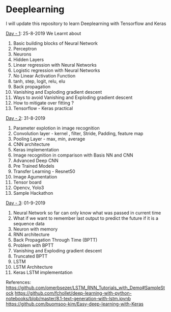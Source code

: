 # Deeplearning

I will update this repository to learn Deeplearning with Tensorflow and Keras


[Day - 1](https://github.com/nursnaaz/Deeplearning/tree/master/01%20-%20Day%20-%201%20Neural%20Network%20Basics): 25-8-2019
We Learnt about 

1. Basic building blocks of Neural Network<br>
2. Perceptron<br>
3. Neurons<br>
4. Hidden Layers<br>
5. Linear regression with Neural Networks<br>
6. Logistic regression with Neural Networks<br>
6. No Linear Activation Function<br>
7. tanh, step, logit, relu, elu<br>
8. Back propagation<br>
9. Vanishing and Exploding gradient descent<br>
10. Ways to avoid Vanishing and Exploding gradient descent<br>
11. How to mitigate over fitting ?<br>
12. Tensorflow - Keras practical<br>


[Day - 2](https://github.com/nursnaaz/Deeplearning/tree/master/02%20-%20Day%20-%202%20Convolution%20NN): 31-8-2019 
1. Parameter explotion in image recognition
2. Convolution layer - kernel , filter, Stride, Padding, feature map
3. Pooling Layer - max, min, average
4. CNN architecture
5. Keras implementation
6. Image recognition in comparison with Basis NN and CNN
7. Advanced Deep CNN
8. Pre Trained Models
9. Transfer Learning - Resnet50
10. Image Agumentation
11. Tensor board
12. Opencv, Yolo3
13. Sample Hackathon

[Day - 3](https://github.com/nursnaaz/Deeplearning/tree/master/03%20-%20Day%20-%203%20Reccurent%20NN): 01-9-2019 
1. Neural Network so far can only know what was passed in current time
2. What if we want to remember last output to predict the future if it is a sequence data
3. Neuron with memory
4. RNN architecture
5. Back Propagation Through Time (BPTT)
6. Problem with BPTT
7. Vanishing and Exploding gradient descent
8. Truncated BPTT
9. LSTM
10. LSTM Architecture
11. Keras LSTM implementation



References: 
https://github.com/omerbsezer/LSTM_RNN_Tutorials_with_Demo#SampleStock
https://github.com/fchollet/deep-learning-with-python-notebooks/blob/master/8.1-text-generation-with-lstm.ipynb
https://github.com/buomsoo-kim/Easy-deep-learning-with-Keras
